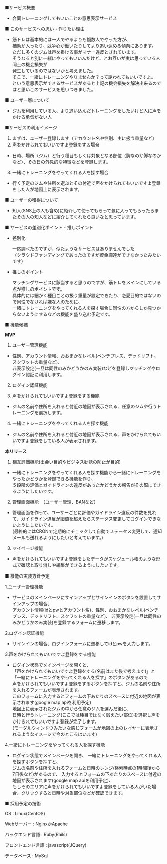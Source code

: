 ■サービス概要
 - 合同トレーニングしてもいいことの意思表示サービス

■ このサービスへの思い・作りたい理由
 - 筋トレは基本的には一人でやるよりも複数人でやった方が、  
   補助が入ったり、競争心が働いたりしてより追い込める傾向にあります。  
   ただし多くのジムは声を掛ける事がマナー違反とされています。  
   そうなると別に一緒にやってもいいんだけど、とお互いが実は思っている人同士の機会損失が  
   発生しているのではないかと考えました。  
   そこで、一緒にトレーニングやりませんか？って誘われてもいいですよ。  
   という意思表示ができるサービスがあると上記の機会損失を解決出来るのではと思いこのサービスを思いつきました。


■ ユーザー層について
 - ジムを利用している人、より追い込んだトレーニングをしたいけど人に声をかける勇気がない人

■サービスの利用イメージ
 1. まずは、ユーザー登録します（アカウント名や性別、主に扱う重量など）
 2. 声をかけられてもいいですよ登録をする場合
  - 日時、場所（ジム）と行う種目もしくは対象となる部位（胸なのか脚なのかなど）、その日の外見的な特徴などを登録します。
 3. 一緒にトレーニングをやってくれる人を探す場合
  - 行く予定のジムや住所を選ぶとその付近で声をかけられてもいいですよ登録をした人が地図上に表示されます。

■ ユーザーの獲得について
 - 知人(SNS上の人も含め)に紹介して使ってもらって気に入ってもらったらまたその人の知人などに紹介してくれたら良いなと思っています。

■ サービスの差別化ポイント・推しポイント
 - 差別化
   
   一応調べたのですが、似たようなサービスはありませんでした  
   （クラウドファンディングであったのですが資金調達ができなかったみたいです）
   
 - 推しのポイント
   
   マッチングサービスに該当すると思うのですが、筋トレをメインにしている点が推しのポイントです。  
   具体的には細かく種目ごとの扱う重量が設定できたり、恋愛目的ではないので同性でなければ嫌な人のために、  
   一緒にトレーニングをやってくれる人を探す場合に同性の方からしか見つからないようにするなどの機能を盛り込む予定です。



■ 機能候補

**MVP**

 1. ユーザー管理機能
  - 性別、アカウント情報、おおまかなレベル(ベンチプレス、デッドリフト、スクワットの重量など)、  
    非表示設定(一旦は同性のみかどうかのみ実装)などを登録しマッチングやログイン認証に利用します。

 2. ログイン認証機能
 
 3. 声をかけられてもいいですよ登録をする機能
  - ジムの名前や住所を入れると付近の地図が表示される、任意のジムや行うトレーニングを選択します。
 
 4. 一緒にトレーニングをやってくれる人を探す機能
  - ジムの名前や住所を入れると付近の地図が表示される、声をかけられてもいいですよ登録をしている人が表示されます。 

 
**本リリース**

 1. 相互評価機能(出会い目的やビジネス勧誘の防止が目的)
 - 一緒にトレーニングをやってくれる人を探す機能から一緒にトレーニングをやったかどうかを登録できる機能を作り、  
   ５段階の評価とガイドラインの違反があったかどうかの報告がその際にできるようにしたいです。
   
 2. 管理画面機能　（ユーザー管理、BANなど）
 - 管理画面を作って、ユーザーごとに評価やガイドライン違反の件数を見れて、ガイドライン違反が閾値を超えたらステータス変更してログインできないようにしたいです。  
 (最終的にはCRONで定期的にチェックして自動でステータス変更して、通知メールも送れるようにしたいと考えています。)

 3. マイページ機能
 - 声をかけられてもいいですよ登録をしたデータがスケジュール帳のような形式で確認と取り消しや編集ができるようにしたいです。

   
■ 機能の実装方針予定

 1.ユーザー管理機能

   - サービスのメインページにサインアップとサインインのボタンを設置してサインアップの場合、  
     アカウント情報(idとpwとアカウント名)、性別、おおまかなレベル(ベンチプレス、デッドリフト、スクワットの重量など)、
     非表示設定(一旦は同性のみかどうかのみ実装)を登録するフォームに遷移します。

 2.ログイン認証機能
 
   - サインインの場合、ログインフォームに遷移してidとpwを入力します。
 
 3.声をかけられてもいいですよ登録をする機能
 
   - ログイン状態でメインページを開くと、  
     「声をかけられてもいいですよ登録をする(名前はまた後で考えます)」と  
     「一緒にトレーニングをやってくれる人を探す」のボタンがあるので  
     声をかけられてもいいですよ登録をするボタンを押すと、ジムの名前や住所を入れるフォームが表示されます。  
     このフォームに入力するとフォームの下あたりのスペースに付近の地図が表示されます(google map apiを利用予定)  
     地図上に表示されたジムの中から任意のジムを選んだ後に、  
     日時と行うトレーニング(ここでは種目ではなく鍛えたい部位)を選択し声をかけられてもいいですよ登録が完了します。  
     (モーダルウィンドウみたいな感じフォームが地図の上のレイヤーに表示されるようなイメージで今のところはいます)
     
 
 4.一緒にトレーニングをやってくれる人を探す機能

  - ログイン状態でメインページを開き、
    一緒にトレーニングをやってくれる人を探すボタンを押すと、  
    ジムの名前や住所を入れるフォームと日時のレンジ(検索時点の1時間後から7日後など)があるので、
    入力するとフォームの下あたりのスペースに付近の地図が表示されます(google map apiを利用予定)、  
    もしそのエリアに声をかけられてもいいですよ登録をしている人がいた場合、クリックすると日時や対象部位などが確認できます。 


■ 採用予定の技術

OS : Linux(CentOS)

Webサーバー : NginxかApache

バックエンド言語 : Ruby(Rails)

フロントエンド言語 : javascript(JQuery)

データベース : MySql

